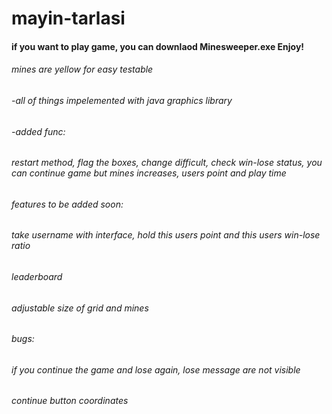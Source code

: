 # mayin-tarlasi 
#### if you want to play game, you can downlaod Minesweeper.exe Enjoy!
###### mines are yellow for easy testable
###### -all of things impelemented with java graphics library  
######
###### -added func:  
######  restart method, flag the boxes, change difficult, check win-lose status, you can continue game but mines increases, users point and play time  
###### features to be added soon:
###### take username with interface, hold this users point and this users win-lose ratio
###### leaderboard
###### adjustable size of grid and mines 
######
###### bugs:
###### if you continue the game and lose again, lose message are not visible
###### continue button coordinates

